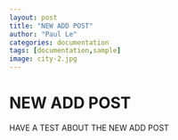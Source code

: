 ```yaml
---
layout: post
title: "NEW ADD POST"
author: "Paul Le"
categories: documentation
tags: [documentation,sample]
image: city-2.jpg
---
```


# NEW ADD POST

HAVE A TEST ABOUT THE NEW ADD POST